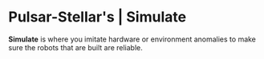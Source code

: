 # Pulsar-Stellar's | Simulate

**Simulate** is where you imitate hardware or environment anomalies to make sure the robots that are built are reliable.